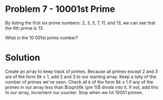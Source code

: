 # Problem 7 - 10001st Prime

By listing the first six prime numbers: 2, 3, 5, 7, 11, and 13, we can see that the 6th prime is 13.

What is the 10 001st prime number?

# Solution

Create an array to keep track of primes. Because all primes except 2 and 3 are of the form $6k \pm 1$, add $2$ and $3$ to our starting array. Keep a tally of the number of primes we've seen. Check all $k$ of the form $6k \pm 1$ if any of the primes in our array less than $\sqrt{6k \pm 1}$ divide into it. If not, add this to our array, increment our counter. Stop when we hit 10001 primes.
